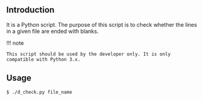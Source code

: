## Introduction

It is a Python script. The purpose of this script is to check whether the lines in a given file are ended with blanks.

!!! note

    This script should be used by the developer only. It is only compatible with Python 3.x.

## Usage

```sh
$ ./d_check.py file_name
```
